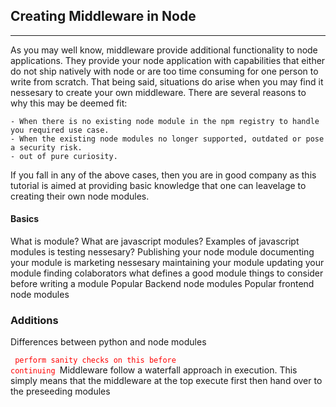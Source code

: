 ## Creating Middleware in Node
---
As you may well know, middleware provide additional functionality to node applications. They provide your node application with capabilities that either do not ship natively with node or are too time consuming for one person to write from scratch. That being said, situations do arise when you may find it nessesary to create your own middleware. There are several reasons to why this may be deemed fit:
    
    - When there is no existing node module in the npm registry to handle you required use case.
    - When the existing node modules no longer supported, outdated or pose a security risk.
    - out of pure curiosity.

If you fall in any of the above cases, then you are in good company as this tutorial is aimed at providing basic knowledge that one can leavelage to creating their own node modules.

#### Basics
What is module?
What are javascript modules?
Examples of javascript modules
is testing nessesary?
Publishing your node module
documenting your module
is marketing nessesary
maintaining your module
updating your module
finding colaborators
what defines a good module
things to consider before writing a module
Popular Backend node modules
Popular frontend node modules
### Additions
Differences between python and node modules

<code style="color:red;"> perform sanity checks on this before continuing </code>Middleware follow a waterfall approach in execution. This simply means that the middleware at the top execute first then hand over to the preseeding modules